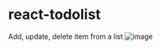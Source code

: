 # react-todolist
Add, update, delete item from a list
![image](https://github.com/theanuraggupta/react-todolist/assets/15166401/4ac463df-0950-478c-9ce8-9f82eebdf2ab)
